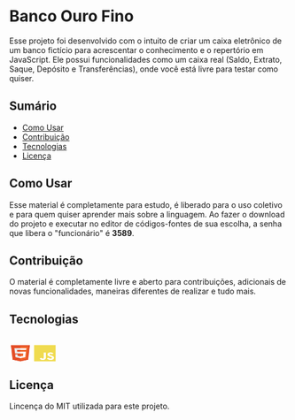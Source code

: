 # Banco Ouro Fino
Esse projeto foi desenvolvido com o intuito de criar um caixa eletrônico de um banco fictício para acrescentar o conhecimento e o repertório em JavaScript. Ele possui funcionalidades como um caixa real (Saldo, Extrato, Saque, Depósito e Transferências), onde você está livre para testar como quiser.

## Sumário

- [Como Usar](#como-usar)
- [Contribuição](#contribuição)
- [Tecnologias](#tecnologias)
- [Licença](#licença)

## Como Usar
Esse material é completamente para estudo, é liberado para o uso coletivo e para quem quiser aprender mais sobre a linguagem. Ao fazer o download do projeto e executar no editor de códigos-fontes de sua escolha, a senha que libera o "funcionário" é <b>3589</b>.

## Contribuição
O material é completamente livre e aberto para contribuições, adicionais de novas funcionalidades, maneiras diferentes de realizar e tudo mais.

## Tecnologias

<div style="display: inline_block"><br>
  <img align="center" alt="Theu-HTML" height="30" width="40" src="https://raw.githubusercontent.com/devicons/devicon/master/icons/html5/html5-original.svg">
  <img align="center" alt="Theu-Js" height="30" width="40" src="https://raw.githubusercontent.com/devicons/devicon/master/icons/javascript/javascript-plain.svg">
</div>

## Licença
Lincença do MIT utilizada para este projeto.
